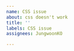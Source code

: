 ```yaml
---
name: CSS issue
about: css doesn't work
title: ''
labels: CSS issue
assignees: JungwoonKO

---
```




